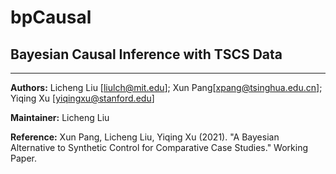 # bpCausal

## Bayesian Causal Inference with TSCS Data
---

**Authors:** Licheng Liu [<liulch@mit.edu>]; Xun Pang[<xpang@tsinghua.edu.cn>]; Yiqing Xu [<yiqingxu@stanford.edu>]

**Maintainer:** Licheng Liu

**Reference:**  Xun Pang, Licheng Liu, Yiqing Xu (2021). "A Bayesian Alternative to Synthetic Control for Comparative Case Studies." Working Paper.

